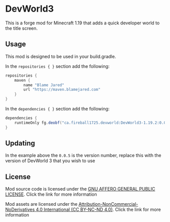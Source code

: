 # DevWorld3
This is a forge mod for Minecraft 1.19 that adds a quick developer world to the title screen. 


## Usage
This mod is designed to be used in your build.gradle.

In the `repositories { }` section add the following:
```java
repositories {
    maven {
        name "Blame Jared"
        url "https://maven.blamejared.com"
    }
}
```

In the `dependencies { }` section add the following:
```java
dependencies {
    runtimeOnly fg.deobf("ca.fireball1725.devworld:DevWorld3-1.19.2:0.0.5:client")
}
```

## Updating
In the example above the `0.0.5` is the version number, replace this with the version of DevWorld 3 that you wish to use

## License

Mod source code is licensed under the [GNU AFFERO GENERAL PUBLIC LICENSE](https://www.gnu.org/licenses/agpl-3.0.en.html). Click the link for more information

Mod assets are licensed under the [Attribution-NonCommercial-NoDerivatives 4.0 International (CC BY-NC-ND 4.0)](https://creativecommons.org/licenses/by-nc-nd/4.0/). Click the link for more information